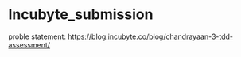 # Incubyte_submission
proble statement: https://blog.incubyte.co/blog/chandrayaan-3-tdd-assessment/
